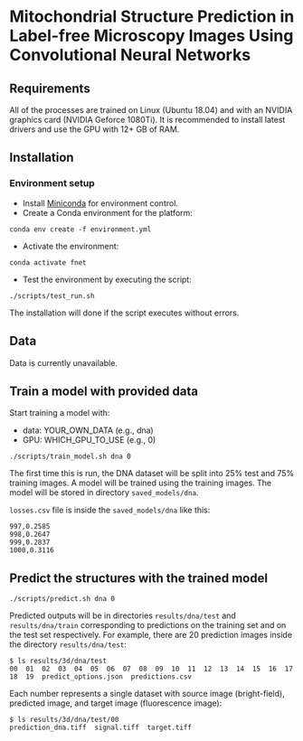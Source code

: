 # Mitochondrial Structure Prediction in Label-free Microscopy Images Using Convolutional Neural Networks

## Requirements

All of the processes are trained on Linux (Ubuntu 18.04) and with an NVIDIA graphics card (NVIDIA Geforce 1080Ti). It is recommended to install latest drivers and use the GPU with 12+ GB of RAM.

## Installation
### Environment setup
- Install [Miniconda](https://conda.io/miniconda.html) for environment control.
- Create a Conda environment for the platform:
```shell
conda env create -f environment.yml
```
- Activate the environment:
```shell
conda activate fnet
```
- Test the environment by executing the script:
```shell
./scripts/test_run.sh
```
The installation will done if the script executes without errors.

## Data
Data is currently unavailable.

## Train a model with provided data
Start training a model with:
- data: YOUR_OWN_DATA (e.g., dna)
- GPU: WHICH_GPU_TO_USE (e.g., 0) 
```shell
./scripts/train_model.sh dna 0
```
The first time this is run, the DNA dataset will be split into 25% test and 75% training images. A model will be trained using the training images. The model will be stored in directory `saved_models/dna`.

`losses.csv` file is inside the `saved_models/dna` like this:
```shell
997,0.2585
998,0.2647
999,0.2837
1000,0.3116
```

## Predict the structures with the trained model
```
./scripts/predict.sh dna 0
```
Predicted outputs will be in directories `results/dna/test` and `results/dna/train` corresponding to predictions on the training set and on the test set respectively. For example, there are 20 prediction images inside the directory `results/dna/test`:
```
$ ls results/3d/dna/test
00  01  02  03  04  05  06  07  08  09  10  11  12  13  14  15  16  17  18  19  predict_options.json  predictions.csv
```
Each number represents a single dataset with source image (bright-field), predicted image, and target image (fluorescence image):
```
$ ls results/3d/dna/test/00
prediction_dna.tiff  signal.tiff  target.tiff
```
